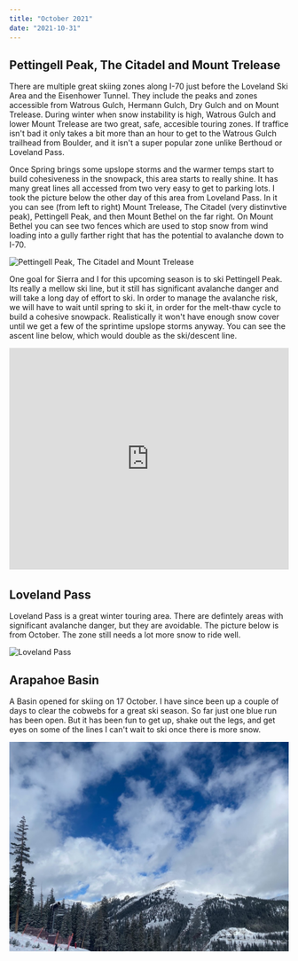 ```yaml
---
title: "October 2021"
date: "2021-10-31"
---
```


## Pettingell Peak, The Citadel and Mount Trelease

There are multiple great skiing zones along I-70 just before the Loveland Ski Area and the Eisenhower Tunnel. They include the peaks and zones accessible from Watrous Gulch, Hermann Gulch, Dry Gulch and on Mount Trelease. During winter when snow instability is high, Watrous Gulch and lower Mount Trelease are two great, safe, accesible touring zones. If traffice isn't bad it only takes a bit more than an hour to get to the Watrous Gulch trailhead from Boulder, and it isn't a super popular zone unlike Berthoud or Loveland Pass.

Once Spring brings some upslope storms and the warmer temps start to build cohesiveness in the snowpack, this area starts to really shine. It has many great lines all accessed from two very easy to get to parking lots. I took the picture below the other day of this area from Loveland Pass. In it you can see (from left to right) Mount Trelease, The Citadel (very distinvtive peak), Pettingell Peak, and then Mount Bethel on the far right. On Mount Bethel you can see two fences which are used to stop snow from wind loading into a gully farther right that has the potential to avalanche down to I-70.

![Pettingell Peak, The Citadel and Mount Trelease](../images/2020_10_30_October_2021/DSC_0524.jpg)

One goal for Sierra and I for this upcoming season is to ski Pettingell Peak. Its really a mellow ski line, but it still has significant avalanche danger and will take a long day of effort to ski. In order to manage the avalanche risk, we will have to wait until spring to ski it, in order for the melt-thaw cycle to build a cohesive snowpack. Realistically it won't have enough snow cover until we get a few of the sprintime upslope storms anyway. You can see the ascent line below, which would double as the ski/descent line.

<iframe height="400" frameBorder="0" style="width: 100%" src="https://fatmap.com/routeid/2844165/pettingell-peak?fmid=em"></iframe>

## Loveland Pass

Loveland Pass is a great winter touring area. There are defintely areas with significant avalanche danger, but they are avoidable. The picture below is from October. The zone still needs a lot more snow to ride well.

![Loveland Pass](../images/2020_10_30_October_2021/DSC_0535.jpg)

## Arapahoe Basin

A Basin opened for skiing on 17 October. I have since been up a couple of days to clear the cobwebs for a great ski season. So far just one blue run has been open. But it has been fun to get up, shake out the legs, and get eyes on some of the lines I can't wait to ski once there is more snow.

![From Arapahoe Basin](../images/2020_10_30_October_2021/IMG_8155.jpg)
